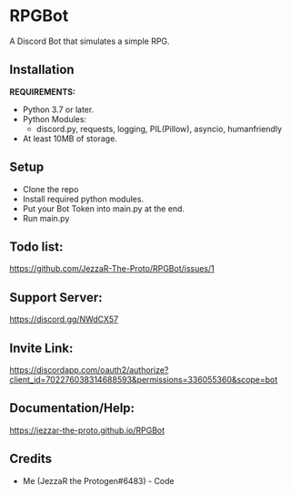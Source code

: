 # RPGBot
 A Discord Bot that simulates a simple RPG.
## Installation
**REQUIREMENTS:**
- Python 3.7 or later.
- Python Modules:
	- discord.py, requests, logging, PIL(Pillow), asyncio, humanfriendly
- At least 10MB of storage.
## Setup
- Clone the repo
- Install required python modules.
- Put your Bot Token into main.py at the end.
- Run main.py
## Todo list:
https://github.com/JezzaR-The-Proto/RPGBot/issues/1
## Support Server:
https://discord.gg/NWdCX57
## Invite Link:
https://discordapp.com/oauth2/authorize?client_id=702276038314688593&permissions=336055360&scope=bot
## Documentation/Help:
https://jezzar-the-proto.github.io/RPGBot
## Credits
- Me (JezzaR the Protogen#6483) - Code
